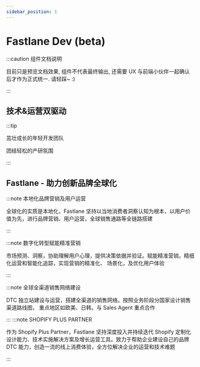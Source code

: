 ```yaml
---
sidebar_position: 1
---
```


# Fastlane Dev (beta)

:::caution 组件文档说明

目前只是预览文档效果, 组件不代表最终输出, 还需要 UX 与前端小伙伴一起确认后才作为正式统一. 请轻踩~ :)

:::

## 技术&运营双驱动

:::tip

茁壮成长的年轻开发团队

团结轻松的产研氛围

:::

## Fastlane - 助力创新品牌全球化

:::note 本地化品牌营销及用户运营

全球化的实质是本地化，Fastlane 坚持以当地消费者洞察认知为根本，以用户价值为先，进行品牌营销、用户运营，全球销售通路等全链路搭建

:::

:::note 数字化转型赋能精准营销

市场预测、洞察，协助理解用户心理，提供决策依据并验证。赋能精准营销，精细化运营和智能化追踪，实现营销的精准化、 场景化，及优化用户体验

:::

:::note 全球全渠道销售网络建设

DTC 独立站建设与运营，搭建全渠道的销售网络。按照业务阶段分国家设计销售渠道路线图， 重点地区如欧美、日韩，与 Sales Agent 重点合作

:::
:::note SHOPIFY PLUS PARTNER

作为 Shopify Plus Partner，Fastlane 坚持深度投入并持续迭代 Shopify 定制化设计能力、技术实施解决方案及增长运营工具。致力于帮助企业建设自己的品牌 DTC 能力，创造一流的线上消费体验，全方位解决企业的运营和技术难题

:::
